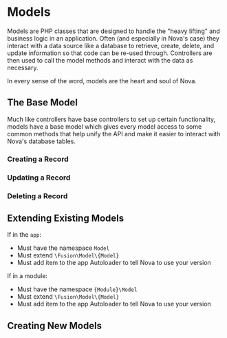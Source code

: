 # Models

Models are PHP classes that are designed to handle the "heavy lifting" and business logic in an application. Often (and especially in Nova's case) they interact with a data source like a database to retrieve, create, delete, and update information so that code can be re-used through. Controllers are then used to call the model methods and interact with the data as necessary.

In every sense of the word, models are the heart and soul of Nova.

## The Base Model

Much like controllers have base controllers to set up certain functionality, models have a base model which gives every model access to some common methods that help unify the API and make it easier to interact with Nova's database tables.

### Creating a Record

### Updating a Record

### Deleting a Record

## Extending Existing Models

If in the `app`:

- Must have the namespace `Model`
- Must extend `\Fusion\Model\{Model}`
- Must add item to the app Autoloader to tell Nova to use your version

If in a module:

- Must have the namespace `{Module}\Model`
- Must extend `\Fusion\Model\{Model}`
- Must add item to the app Autoloader to tell Nova to use your version

## Creating New Models